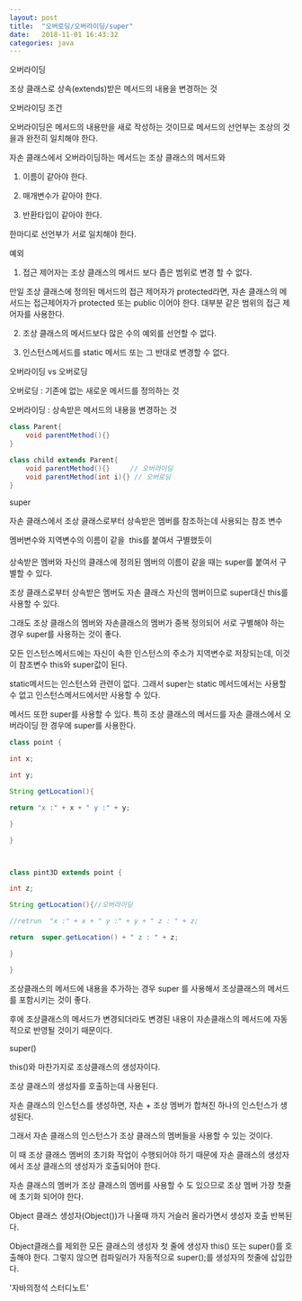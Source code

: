 ```yaml
---
layout: post
title:  "오버로딩/오버라이딩/super"
date:   2018-11-01 16:43:32
categories: java
---
```

오버라이딩

조상 클래스로 상속(extends)받은 메서드의 내용을 변경하는 것



오버라이딩 조건

오버라이딩은 메서드의 내용만을 새로 작성하는 것이므로 메서드의 선언부는 조상의 것을과 완전히 일치해야 한다.

자손 클래스에서 오버라이딩하는 메서드는 조상 클래스의 메서드와 

1. 이름이 같아야 한다.

2. 매개변수가 같아야 한다.

3. 반환타입이 같아야 한다.

한마디로 선언부가 서로 일치해야 한다.



예외 

1. 접근 제어자는 조상 클래스의 메서드 보다 좁은 범위로 변경 할 수 없다.

만일 조상 클래스에 정의된 메서드의 접근 제어자가 protected라면, 자손 클래스의 메서드는 접근제어자가 protected 또는 public 이어야 한다. 대부분 같은 범위의 접근 제어자를 사용한다. 

2. 조상 클래스의 메서드보다 많은 수의 예외를 선언할 수 없다.

3. 인스턴스메서드를 static 메서드 또는 그 반대로 변경할 수 없다.



오버라이딩 vs 오버로딩

오버로딩 : 기존에 없는 새로운 메서드를 정의하는 것 

오버라이딩 : 상속받은 메서드의 내용을 변경하는 것


~~~java
class Parent{
	void parentMethod(){}
}

class child extends Parent{
	void parentMethod(){}     // 오버라이딩
	void parentMethod(int i){} // 오버로딩
}

~~~

super 

자손 클래스에서 조상 클래스로부터 상속받은 멤버를 참조하는데 사용되는 참조 변수

멤버변수와 지역변수의 이름이 같을  this를 붙여서 구별했듯이 

상속받은 멤버와 자신의 클래스에 정의된 멤버의 이름이 같을 때는 super를 붙여서 구별할 수 있다.

조상 클래스로부터 상속받은 멤버도 자손 클래스 자신의 멤버이므로 super대신 this를 사용할 수 있다. 

그래도 조상 클래스의 멤버와 자손클래스의 멤버가 중복 정의되어 서로 구별해야 하는 경우 super를 사용하는 것이 좋다.



모든 인스턴스메서드에는 자신이 속한 인스턴스의 주소가 지역변수로 저장되는데, 이것이 참조변수 this와 super값이 된다.

static메서드는 인스턴스와 관련이 없다. 그래서 super는 static 메서드에서는 사용할 수 없고 인스턴스메서드에서만 사용할 수 있다.



메서드 또한 super를 사용할 수 있다. 특히 조상 클래스의 메서드를 자손 클래스에서 오버라이딩 한 경우에 super를 사용한다.


~~~java
class point {

int x;

int y;

String getLocation(){

return "x :" + x + " y :" + y;

}

}



class pint3D extends point {

int z;

String getLocation(){//오버라이딩

//retrun  "x :" + x + " y :" + y + " z : " + z; 

return  super.getLocation() + " z : " + z;

}

}
~~~


조상클래스의 메서드에 내용을 추가하는 경우 super 를 사용해서 조상클래스의 메서드를 포함시키는 것이 좋다. 

후에 조상클래스의 메서드가 변경되더라도 변경된 내용이 자손클래스의 메서드에 자동적으로 반영될 것이기 때문이다.



super() 

this()와 마찬가지로 조상클래스의 생성자이다.

조상 클래스의 생성자를 호출하는데 사용된다.



자손 클래스의 인스턴스를 생성하면, 자손 + 조상 멤버가 합쳐진 하나의 인스턴스가 생성된다.

그래서 자손 클래스의 인스턴스가 조상 클래스의 멤버들을 사용할 수 있는 것이다.

이 때 조상 클래스 멤버의 초기화 작업이 수행되어야 하기 때문에 자손 클래스의 생성자에서 조상 클래스의 생성자가 호출되어야 한다.

자손 클래스의 멤버가 조상 클래스의 멤버를 사용할 수 도 있으므로 조상 멤버 가장 첫줄에 초기화 되어야 한다.

Object 클래스 생성자(Object())가 나올때 까지 거슬러 올라가면서 생성자 호출 반복된다.



Object클래스를 제외한 모든 클래스의 생성자 첫 줄에 생성자 this() 또는 super()를 호출해야 한다. 그렇지 않으면 컴파일러가 자동적으로 super();를 생성자의 첫줄에 삽입한다.

'자바의정석 스터디노트'
